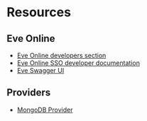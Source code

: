 # Resources

## Eve Online

* [Eve Online developers section](https://developers.eveonline.com/)
* [Eve Online SSO developer documentation](https://docs.esi.evetech.net/docs/sso/)
* [Eve Swagger UI](https://esi.evetech.net/ui)

## Providers

* [MongoDB Provider](https://github.com/MichielvdVelde/eve-esi-client-mongo-provider)